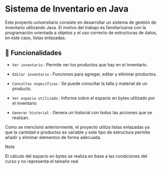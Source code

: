 # Sistema de Inventario en Java
Este proyecto universitario consiste en desarrollar un sistema de gestión de inventario utilizando Java. 
El motivo del trabajo es familiarizarse con la programación orientada a objetos y el uso correcto de
estructuras de datos, en este caso, listas enlazadas.

## 🔨 Funcionalidades
- `Ver inventario` : Permite ver los productos que hay en el inventario.

- `Editar inventario` : Funciones para agregar, editar y eliminar productos.

- `Consultas especificas` : Se puede consultar la talla y material de un producto.

- `Ver espacio utilizado` : Informa sobre el espacio en bytes utilizado por el inventario

- `Generar historial` : Genera un historial con todos las acciones que se realizan.

Como se mencionó anteriormente, el proyecto utiliza listas enlazadas ya que la cantidad e productos
es variable y este tipo de estructura permite añadir y eliminar elementos de forma adecuada.

> [!NOTE]
> El cálculo del espacio en bytes se realiza en base a las condiciones del curso y
> no representa el tamaño real
